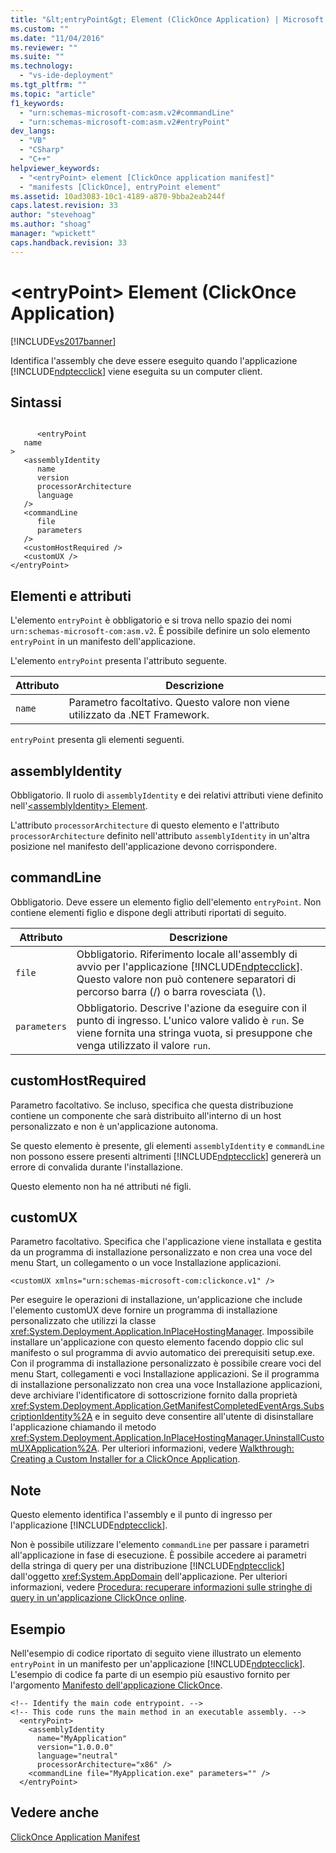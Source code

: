 ```yaml
---
title: "&lt;entryPoint&gt; Element (ClickOnce Application) | Microsoft Docs"
ms.custom: ""
ms.date: "11/04/2016"
ms.reviewer: ""
ms.suite: ""
ms.technology: 
  - "vs-ide-deployment"
ms.tgt_pltfrm: ""
ms.topic: "article"
f1_keywords: 
  - "urn:schemas-microsoft-com:asm.v2#commandLine"
  - "urn:schemas-microsoft-com:asm.v2#entryPoint"
dev_langs: 
  - "VB"
  - "CSharp"
  - "C++"
helpviewer_keywords: 
  - "<entryPoint> element [ClickOnce application manifest]"
  - "manifests [ClickOnce], entryPoint element"
ms.assetid: 10ad3083-10c1-4189-a870-9bba2eab244f
caps.latest.revision: 33
author: "stevehoag"
ms.author: "shoag"
manager: "wpickett"
caps.handback.revision: 33
---
```

# &lt;entryPoint&gt; Element (ClickOnce Application)
[!INCLUDE[vs2017banner](../code-quality/includes/vs2017banner.md)]

Identifica l'assembly che deve essere eseguito quando l'applicazione [!INCLUDE[ndptecclick](../deployment/includes/ndptecclick_md.md)] viene eseguita su un computer client.  
  
## Sintassi  
  
```  
  
      <entryPoint  
   name  
>  
   <assemblyIdentity  
      name  
      version  
      processorArchitecture  
      language  
   />  
   <commandLine  
      file  
      parameters  
   />  
   <customHostRequired />  
   <customUX />  
</entryPoint>  
```  
  
## Elementi e attributi  
 L'elemento `entryPoint` è obbligatorio e si trova nello spazio dei nomi `urn:schemas-microsoft-com:asm.v2`.  È possibile definire un solo elemento `entryPoint` in un manifesto dell'applicazione.  
  
 L'elemento `entryPoint` presenta l'attributo seguente.  
  
|Attributo|Descrizione|  
|---------------|-----------------|  
|`name`|Parametro facoltativo.  Questo valore non viene utilizzato da .NET Framework.|  
  
 `entryPoint` presenta gli elementi seguenti.  
  
## assemblyIdentity  
 Obbligatorio.  Il ruolo di `assemblyIdentity` e dei relativi attributi viene definito nell'[\<assemblyIdentity\> Element](../deployment/assemblyidentity-element-clickonce-application.md).  
  
 L'attributo `processorArchitecture` di questo elemento e l'attributo `processorArchitecture` definito nell'attributo `assemblyIdentity` in un'altra posizione nel manifesto dell'applicazione devono corrispondere.  
  
## commandLine  
 Obbligatorio.  Deve essere un elemento figlio dell'elemento `entryPoint`.  Non contiene elementi figlio e dispone degli attributi riportati di seguito.  
  
|Attributo|Descrizione|  
|---------------|-----------------|  
|`file`|Obbligatorio.  Riferimento locale all'assembly di avvio per l'applicazione [!INCLUDE[ndptecclick](../deployment/includes/ndptecclick_md.md)].  Questo valore non può contenere separatori di percorso barra \(\/\) o barra rovesciata \(\\\).|  
|`parameters`|Obbligatorio.  Descrive l'azione da eseguire con il punto di ingresso.  L'unico valore valido è `run`. Se viene fornita una stringa vuota, si presuppone che venga utilizzato il valore `run`.|  
  
## customHostRequired  
 Parametro facoltativo.  Se incluso, specifica che questa distribuzione contiene un componente che sarà distribuito all'interno di un host personalizzato e non è un'applicazione autonoma.  
  
 Se questo elemento è presente, gli elementi `assemblyIdentity` e `commandLine` non possono essere presenti  altrimenti [!INCLUDE[ndptecclick](../deployment/includes/ndptecclick_md.md)] genererà un errore di convalida durante l'installazione.  
  
 Questo elemento non ha né attributi né figli.  
  
## customUX  
 Parametro facoltativo.  Specifica che l'applicazione viene installata e gestita da un programma di installazione personalizzato e non crea una voce del menu Start, un collegamento o un voce Installazione applicazioni.  
  
```  
<customUX xmlns="urn:schemas-microsoft-com:clickonce.v1" />  
```  
  
 Per eseguire le operazioni di installazione, un'applicazione che include l'elemento customUX deve fornire un programma di installazione personalizzato che utilizzi la classe <xref:System.Deployment.Application.InPlaceHostingManager>.  Impossibile installare un'applicazione con questo elemento facendo doppio clic sul manifesto o sul programma di avvio automatico dei prerequisiti setup.exe.  Con il programma di installazione personalizzato è possibile creare voci del menu Start, collegamenti e voci Installazione applicazioni.  Se il programma di installazione personalizzato non crea una voce Installazione applicazioni, deve archiviare l'identificatore di sottoscrizione fornito dalla proprietà <xref:System.Deployment.Application.GetManifestCompletedEventArgs.SubscriptionIdentity%2A> e in seguito deve consentire all'utente di disinstallare l'applicazione chiamando il metodo <xref:System.Deployment.Application.InPlaceHostingManager.UninstallCustomUXApplication%2A>.  Per ulteriori informazioni, vedere [Walkthrough: Creating a Custom Installer for a ClickOnce Application](../deployment/walkthrough-creating-a-custom-installer-for-a-clickonce-application.md).  
  
## Note  
 Questo elemento identifica l'assembly e il punto di ingresso per l'applicazione [!INCLUDE[ndptecclick](../deployment/includes/ndptecclick_md.md)].  
  
 Non è possibile utilizzare l'elemento `commandLine` per passare i parametri all'applicazione in fase di esecuzione.  È possibile accedere ai parametri della stringa di query per una distribuzione [!INCLUDE[ndptecclick](../deployment/includes/ndptecclick_md.md)] dall'oggetto <xref:System.AppDomain> dell'applicazione.  Per ulteriori informazioni, vedere [Procedura: recuperare informazioni sulle stringhe di query in un'applicazione ClickOnce online](../Topic/How%20to:%20Retrieve%20Query%20String%20Information%20in%20an%20Online%20ClickOnce%20Application.md).  
  
## Esempio  
 Nell'esempio di codice riportato di seguito viene illustrato un elemento `entryPoint` in un manifesto per un'applicazione [!INCLUDE[ndptecclick](../deployment/includes/ndptecclick_md.md)].  L'esempio di codice fa parte di un esempio più esaustivo fornito per l'argomento [Manifesto dell'applicazione ClickOnce](../deployment/clickonce-application-manifest.md).  
  
```  
<!-- Identify the main code entrypoint. -->  
<!-- This code runs the main method in an executable assembly. -->  
  <entryPoint>  
    <assemblyIdentity   
      name="MyApplication"   
      version="1.0.0.0"  
      language="neutral"  
      processorArchitecture="x86" />  
    <commandLine file="MyApplication.exe" parameters="" />  
  </entryPoint>  
```  
  
## Vedere anche  
 [ClickOnce Application Manifest](../deployment/clickonce-application-manifest.md)